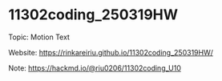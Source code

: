 # 11302coding_250319HW
Topic: Motion Text

Website:
https://rinkareiriu.github.io/11302coding_250319HW/

Note:
https://hackmd.io/@riu0206/11302coding_U10
